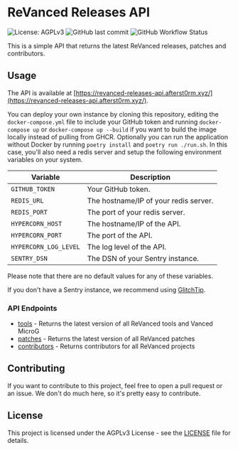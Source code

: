 # ReVanced Releases API

![License: AGPLv3](https://img.shields.io/github/license/revanced/revanced-releases-api)
![GitHub last commit](https://img.shields.io/github/last-commit/revanced/revanced-releases-api)
![GitHub Workflow Status](https://img.shields.io/github/workflow/status/revanced/revanced-releases-api/Main%20build)

This is a simple API that returns the latest ReVanced releases, patches and contributors.

## Usage

The API is available at [https://revanced-releases-api.afterst0rm.xyz/](https://revanced-releases-api.afterst0rm.xyz/).

You can deploy your own instance by cloning this repository, editing the `docker-compose.yml` file to include your GitHub token and running `docker-compose up` or `docker-compose up --build` if you want to build the image locally instead of pulling from GHCR. Optionally you can run the application without Docker by running `poetry install` and `poetry run ./run.sh`. In this case, you'll also need a redis server and setup the following environment variables on your system.

| Variable               | Description                           |
| ---------------------- | ------------------------------------- |
| `GITHUB_TOKEN`         | Your GitHub token.                    |
| `REDIS_URL`            | The hostname/IP of your redis server. |
| `REDIS_PORT`           | The port of your redis server.        |
| `HYPERCORN_HOST`       | The hostname/IP of the API.           |
| `HYPERCORN_PORT`       | The port of the API.                  |
| `HYPERCORN_LOG_LEVEL`  | The log level of the API.             |
| `SENTRY_DSN`           | The DSN of your Sentry instance.      |

Please note that there are no default values for any of these variables.

If you don't have a Sentry instance, we recommend using [GlitchTip](https://glitchtip.com/).

### API Endpoints

* [tools](https://revanced-releases-api.afterst0rm.xyz/tools) - Returns the latest version of all ReVanced tools and Vanced MicroG
* [patches](https://revanced-releases-api.afterst0rm.xyz/patches) - Returns the latest version of all ReVanced patches
* [contributors](https://revanced-releases-api.afterst0rm.xyz/contributors) - Returns contributors for all ReVanced projects

## Contributing

If you want to contribute to this project, feel free to open a pull request or an issue. We don't do much here, so it's pretty easy to contribute.

## License

This project is licensed under the AGPLv3 License - see the [LICENSE](LICENSE) file for details.
